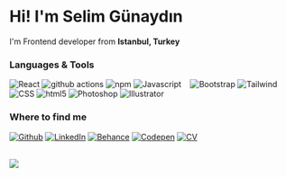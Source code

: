 <h1>Hi! I'm Selim Günaydın</h1>


<p>I'm Frontend developer from <b>Istanbul, Turkey</b>
<h3>Languages & Tools</h3>
<p>
  <img alt="React" src="https://img.shields.io/badge/-React-45b8d8?style=flat-square&logo=react&logoColor=white" />
  <img alt="github actions" src="https://img.shields.io/badge/-Github_Actions-2088FF?style=flat-square&logo=github-actions&logoColor=white" />
  <img alt="npm" src="https://img.shields.io/badge/-NPM-CB3837?style=flat-square&logo=npm&logoColor=white" />
  <img alt="Javascript" src="https://img.shields.io/badge/-Javascript-D9A93E?style=flat-square&logo=javascript&logoColor=white" />
<img alt="" src="https://img.shields.io/badge/React_Router-CA4245?style=flat-square&logo=react-router&logoColor=white" />
<img alt="" src="https://img.shields.io/badge/zustand-00000F?style=flat-square&logo=react-router&logoColor=white" />
<img alt="" src="https://img.shields.io/badge/WebApi-0082C9?style=flat-square&logo=json&logoColor=white" />
  <img alt="Bootstrap" src="https://img.shields.io/badge/-Bootstrap-3C6255?style=flat-square&logo=bootstrap&logoColor=white" />
  <img alt="Tailwind" src="https://img.shields.io/badge/-Tailwind-2C74B3?style=flat-square&logo=tailwindcss&logoColor=white" />
  <img alt="" src="https://img.shields.io/badge/Sass-CC6699?style=flat-square&logo=sass&logoColor=white" />
  <img alt="CSS" src="https://img.shields.io/badge/-CSS3-3D1766?style=flat-square&logo=css3&logoColor=white" />
    <img alt="html5" src="https://img.shields.io/badge/-HTML5-E34F26?style=flat-square&logo=html5&logoColor=white" />
    <img alt="Photoshop" src="https://img.shields.io/badge/-Photoshop-13353d?style=flat-square&logo=adobephotoshop&logoColor=white" />
  <img alt="Illustrator" src="https://img.shields.io/badge/-Illustrator-FF8B13?style=flat-square&logo=adobeillustrator&logoColor=white" />
</p>

<h3>Where to find me</h3>
<p><a href="https://github.com/selimgunaydin" target="_blank"><img alt="Github" src="https://img.shields.io/badge/GitHub-%2312100E.svg?&style=for-the-badge&logo=Github&logoColor=white" /></a> <a href="https://www.linkedin.com/in/selimgunaydin/" target="_blank"><img alt="LinkedIn" src="https://img.shields.io/badge/linkedin-%230077B5.svg?&style=for-the-badge&logo=linkedin&logoColor=white" /></a> <a href="https://www.behance.net/selimgunaydin" target="_blank"><img alt="Behance" src="https://img.shields.io/badge/Behance-%2312100E.svg?&style=for-the-badge&logo=behance&logoColor=white" /></a>
<a href="https://codepen.io/selimgunaydin" target="_blank"><img alt="Codepen" src="https://img.shields.io/badge/Codepen-%230077B5.svg?&style=for-the-badge&logo=Codepen&logoColor=white" /></a>
  <a href="https://drive.google.com/file/d/1C-H2jpVt2DVDFdd-JTziZueGqnkcHw2m/view?usp=drive_link" target="_blank"><img alt="CV" src="https://img.shields.io/badge/CV-FF3621?style=for-the-badge&logo=Databricks&logoColor=white" /></a>
  
</p>
<br/>
<img class="img" src="https://github-readme-stats.vercel.app/api/top-langs/?username=selimgunaydin&card_width=500&hide_border=true&layout=compact&theme=dark" />
